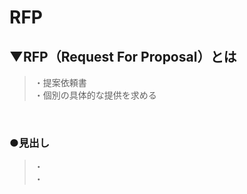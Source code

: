 # RFP

## ▼RFP（Request For Proposal）とは
>・提案依頼書<br>
>・個別の具体的な提供を求める<br>
<br>

### ●見出し
>・<br>
>・<br>
<br>

